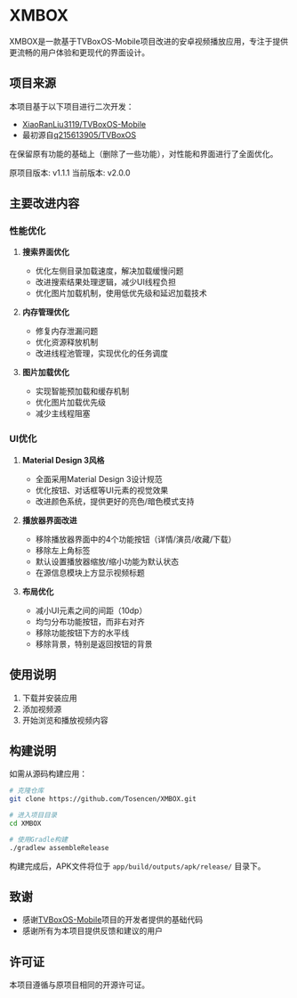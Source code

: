 # XMBOX

XMBOX是一款基于TVBoxOS-Mobile项目改进的安卓视频播放应用，专注于提供更流畅的用户体验和更现代的界面设计。

## 项目来源

本项目基于以下项目进行二次开发：
* [XiaoRanLiu3119/TVBoxOS-Mobile](https://github.com/XiaoRanLiu3119/TVBoxOS-Mobile)
* 最初源自[q215613905/TVBoxOS](https://github.com/q215613905/TVBoxOS)

在保留原有功能的基础上（删除了一些功能），对性能和界面进行了全面优化。

原项目版本: v1.1.1
当前版本: v2.0.0

## 主要改进内容

### 性能优化

1. **搜索界面优化**
   - 优化左侧目录加载速度，解决加载缓慢问题
   - 改进搜索结果处理逻辑，减少UI线程负担
   - 优化图片加载机制，使用低优先级和延迟加载技术

2. **内存管理优化**
   - 修复内存泄漏问题
   - 优化资源释放机制
   - 改进线程池管理，实现优化的任务调度

3. **图片加载优化**
   - 实现智能预加载和缓存机制
   - 优化图片加载优先级
   - 减少主线程阻塞

### UI优化

1. **Material Design 3风格**
   - 全面采用Material Design 3设计规范
   - 优化按钮、对话框等UI元素的视觉效果
   - 改进颜色系统，提供更好的亮色/暗色模式支持

2. **播放器界面改进**
   - 移除播放器界面中的4个功能按钮（详情/演员/收藏/下载）
   - 移除左上角标签
   - 默认设置播放器缩放/缩小功能为默认状态
   - 在源信息模块上方显示视频标题

3. **布局优化**
   - 减小UI元素之间的间距（10dp）
   - 均匀分布功能按钮，而非右对齐
   - 移除功能按钮下方的水平线
   - 移除背景，特别是返回按钮的背景


## 使用说明

1. 下载并安装应用
2. 添加视频源
3. 开始浏览和播放视频内容

## 构建说明

如需从源码构建应用：

```bash
# 克隆仓库
git clone https://github.com/Tosencen/XMBOX.git

# 进入项目目录
cd XMBOX

# 使用Gradle构建
./gradlew assembleRelease
```

构建完成后，APK文件将位于 `app/build/outputs/apk/release/` 目录下。

## 致谢

- 感谢[TVBoxOS-Mobile](https://github.com/XiaoRanLiu3119/TVBoxOS-Mobile)项目的开发者提供的基础代码
- 感谢所有为本项目提供反馈和建议的用户

## 许可证

本项目遵循与原项目相同的开源许可证。